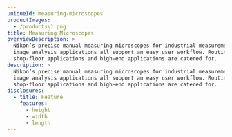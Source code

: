 ```yaml
---
uniqueId: measuring-microscopes
productImages:
  - /products\1.png
title: Measuring Microscopes
overviewDescription: >
  Nikon’s precise manual measuring microscopes for industrial measurement and
  image analysis applications all support an easy user workflow. Routine
  shop-floor applications and high-end applications are catered for.
description: >
  Nikon’s precise manual measuring microscopes for industrial measurement and
  image analysis applications all support an easy user workflow. Routine
  shop-floor applications and high-end applications are catered for.
disclosures:
  - title: Feature
    features:
      - height
      - width
      - length
---
```


